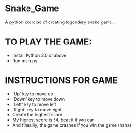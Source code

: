 # Snake_Game
A python exercise of creating legendary snake game .

# TO PLAY THE GAME:
- Install Python 3.0 or above
- Run main.py

# INSTRUCTIONS FOR GAME
- 'Up' key to move up
- 'Down' key to move down
- 'Left' key to move left
- 'Right' key to move right
- Create the highest score 
- My highest score is 54, beat it if you can
- And finaallly, the game crashes if you win the game (haha)
